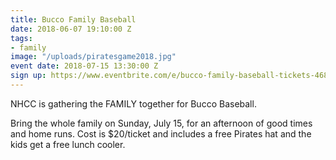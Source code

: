 ```yaml
---
title: Bucco Family Baseball
date: 2018-06-07 19:10:00 Z
tags:
- family
image: "/uploads/piratesgame2018.jpg"
event date: 2018-07-15 13:30:00 Z
sign up: https://www.eventbrite.com/e/bucco-family-baseball-tickets-46858980472
---
```


NHCC is gathering the FAMILY together for Bucco Baseball.

Bring the whole family on Sunday, July 15, for an afternoon of good times and home runs. Cost is $20/ticket and includes a free Pirates hat and the kids get a free lunch cooler.